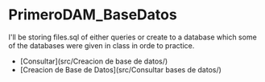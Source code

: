 # PrimeroDAM_BaseDatos

I'll be storing files.sql of either queries or create to a database which 
some of the databases were given in class in orde to practice.


- [Consultar](src/Creacion de base de datos/)
- [Creacion de Base de Datos](src/Consultar bases de datos/)
